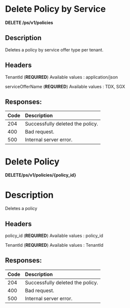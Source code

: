 # Delete Policy by Service

**DELETE /ps/v1/policies**

## Description

Deletes a policy by service offer type per tenant.

## Headers

TenantId (**REQUIRED**)
Available values : application/json

serviceOfferName (**REQUIRED**)
Available values : TDX, SGX

## Responses: 
| Code         | Description                             |
| :----------- | :-----------                            |
| 204          | Successfully deleted the policy.        |
| 400          | Bad request.                            |
| 500          | Internal server error.                  |

# Delete Policy

**DELETE/ps/v1/policies/{policy_id}**

# Description

Deletes a policy

## Headers

policy_id (**REQUIRED**)
Available values : policy_id

TenantId (**REQUIRED**)
Available values : TenantId

## Responses: 
| Code         | Description                             |
| :----------- | :-----------                            |
| 204          | Successfully deleted the policy.        |
| 400          | Bad request.                            |
| 500          | Internal server error.                  |
